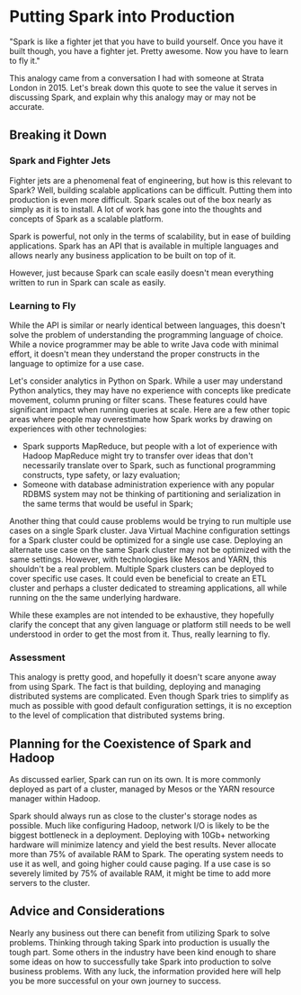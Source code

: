 # Putting Spark into Production
"Spark is like a fighter jet that you have to build yourself. Once you have it built though, you have a fighter jet. Pretty awesome. Now you have to learn to fly it."

This analogy came from a conversation I had with someone at Strata London in 2015. Let's break down this quote to see the value it serves in discussing Spark, and explain why this analogy may or may not be accurate.

## Breaking it Down
### Spark and Fighter Jets
Fighter jets are a phenomenal feat of engineering, but how is this relevant to Spark? Well, building scalable applications can be difficult. Putting them into production is even more difficult. Spark scales out of the box nearly as simply as it is to install. A lot of work has gone into the thoughts and concepts of Spark as a scalable platform.

Spark is powerful, not only in the terms of scalability, but in ease of building applications. Spark has an API that is available in multiple languages and allows nearly any business application to be built on top of it.

However, just because Spark can scale easily doesn't mean everything written to run in Spark can scale as easily.

### Learning to Fly
While the API is similar or nearly identical between languages, this doesn't solve the problem of understanding the programming language of choice. While a novice programmer may be able to write Java code with minimal effort, it doesn't mean they understand the proper constructs in the language to optimize for a use case.

Let's consider analytics in Python on Spark. While a user may understand Python analytics, they may have no experience with concepts like predicate movement, column pruning or filter scans. These features could have significant impact when running queries at scale. Here are a few other topic areas where people may overestimate how Spark works by drawing on experiences with other technologies:
- Spark supports MapReduce, but people with a lot of experience with Hadoop MapReduce might try to transfer over ideas that don't necessarily translate over to Spark, such as functional programming constructs, type safety, or lazy evaluation;
- Someone with database administration experience with any popular RDBMS system may not be thinking of partitioning and serialization in the same terms that would be useful in Spark;

Another thing that could cause problems would be trying to run multiple use cases on a single Spark cluster. Java Virtual Machine configuration settings for a Spark cluster could be optimized for a single use case. Deploying an alternate use case on the same Spark cluster may not be optimized with the same settings. However, with technologies like Mesos and YARN, this shouldn't be a real problem. Multiple Spark clusters can be deployed to cover specific use cases. It could even be beneficial to create an ETL cluster and perhaps a cluster dedicated to streaming applications, all while running on the the same underlying hardware.

While these examples are not intended to be exhaustive, they hopefully clarify the concept that any given language or platform still needs to be well understood in order to get the most from it. Thus, really learning to fly.

### Assessment
This analogy is pretty good, and hopefully it doesn't scare anyone away from using Spark. The fact is that building, deploying and managing distributed systems are complicated. Even though Spark tries to simplify as much as possible with good default configuration settings, it is no exception to the level of complication that distributed systems bring.

## Planning for the Coexistence of Spark and Hadoop
As discussed earlier, Spark can run on its own. It is more commonly deployed as part of a cluster, managed by Mesos or the YARN resource manager within Hadoop.

Spark should always run as close to the cluster's storage nodes as possible. Much like configuring Hadoop, network I/O is likely to be the biggest bottleneck in a deployment. Deploying with 10Gb+ networking hardware will minimize latency and yield the best results. Never allocate more than 75% of available RAM to Spark. The operating system needs to use it as well, and going higher could cause paging. If a use case is so severely limited by 75% of available RAM, it might be time to add more servers to the cluster.

## Advice and Considerations
Nearly any business out there can benefit from utilizing Spark to solve problems. Thinking through taking Spark into production is usually the tough part. Some others in the industry have been kind enough to share some ideas on how to successfully take Spark into production to solve business problems. With any luck, the information provided here will help you be more successful on your own journey to success.
